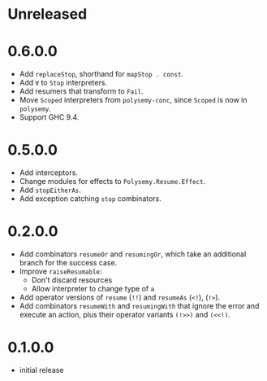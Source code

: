 # Unreleased

# 0.6.0.0

* Add `replaceStop`, shorthand for `mapStop . const`.
* Add `∀` to `Stop` interpreters.
* Add resumers that transform to `Fail`.
* Move `Scoped` interpreters from `polysemy-conc`, since `Scoped` is now in `polysemy`.
* Support GHC 9.4.

# 0.5.0.0

* Add interceptors.
* Change modules for effects to `Polysemy.Resume.Effect`.
* Add `stopEitherAs`.
* Add exception catching `stop` combinators.

# 0.2.0.0

* Add combinators `resumeOr` and `resumingOr`, which take an additional branch for the success case.
* Improve `raiseResumable`:
  * Don't discard resources
  * Allow interpreter to change type of `a`
* Add operator versions of `resume` (`!!`) and `resumeAs` (`<!`), (`!>`).
* Add combinators `resumeWith` and `resumingWith` that ignore the error and execute an action, plus their operator
  variants `(!>>)` and `(<<!)`.

# 0.1.0.0

* initial release
